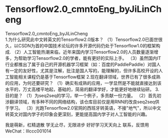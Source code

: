 # Tensorflow2.0_cmntoEng_byJiLinCheng
Tensorflow2.0_cmntoEng_byJiLinCheng  
1.为什么研究此中文转英文的Tensorflow2.0版本？
  （1）Tensorflow2.0已面世很久，以CSDN为首的中国技术论坛的许多开源代码仍处于Tensorflow1.0的框架构成.
  （2）人工智能热潮来临，近年来国内学习Tensorflow2.0的人员数量逐渐增多，为帮助学习Tensorflow2.0的学者，能有更好的实际上手。
  （3）虽然国内IT行业都推出了属于自己的开源机器学习框架（如：百度的PaddlePaddle）对国人有一定的友好性，尤其是注解，批注是国人写的，能理解的，但许多高校开设的人工智能相关课程仍是基于Tensorflow框架
2.现在翻译领域，世界已有了很多成熟的应用，为何还要研究？
  （1）确实有成熟的应用，一学显然是不能就直接达到该水平的，万丈高楼平地起，基础的，简易的翻译学好，才能更好地继续钻研。
3.目的是？
  （1）为seq2seq的学习，举一个例子，多贡献一份力量。
  （2）首先初涉翻译领域，有多种不同的网络结构，该仓库目前仅是用RNN的改良seq2seq供于学习。
  （3）光跑Tensorflow2.0官网的西班牙转英语，不接"地气"，所以中文转英文对国内学子的印象会更深刻，更能提高国内学子对人工智能的兴趣。
  
我是萌新，杠精退散
学无止尽，无限进步
好好学习天天向上
联系，反馈用
WeChat：lllccc001014
